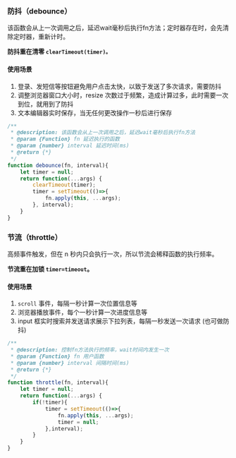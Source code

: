 ### 防抖（debounce）

该函数会从上一次调用之后，延迟wait毫秒后执行fn方法；定时器存在时，会先清除定时器，重新计时。

**防抖重在清零 `clearTimeout(timer)。`**

#### 使用场景
1.  登录、发短信等按钮避免用户点击太快，以致于发送了多次请求，需要防抖
2.  调整浏览器窗口大小时，resize 次数过于频繁，造成计算过多，此时需要一次到位，就用到了防抖
3.  文本编辑器实时保存，当无任何更改操作一秒后进行保存

```js
/**
 * @description: 该函数会从上一次调用之后，延迟wait毫秒后执行fn方法
 * @param {Function} fn 延迟执行的函数
 * @param {number} interval 延迟时间(ms)
 * @return {*}
 */
function debounce(fn, interval){
    let timer = null;
    return function(...args) {
        clearTimeout(timer);
        timer = setTimeout(()=>{
            fn.apply(this, ...args);
        }, interval);
    }
}
```

### 节流（throttle）

高频事件触发，但在 n 秒内只会执行一次，所以节流会稀释函数的执行频率。

**节流重在加锁 `timer=timeout`。**

#### 使用场景
1.  `scroll` 事件，每隔一秒计算一次位置信息等
2.  浏览器播放事件，每个一秒计算一次进度信息等
3.  input 框实时搜索并发送请求展示下拉列表，每隔一秒发送一次请求 (也可做防抖)

```js
/**
 * @description: 控制fn方法执行的频率，wait时间内发生一次
 * @param {Function} fn 用户函数
 * @param {number} interval 间隔时间(ms)
 * @return {*}
 */
function throttle(fn, interval){
    let timer = null;
    return function(...args) {
        if(!timer){
            timer = setTimeout(()=>{
                fn.apply(this, ...args);
                timer = null;
            },interval);
        }
    }
}
```
